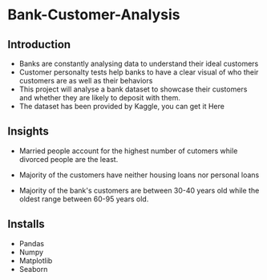 # Bank-Customer-Analysis

## Introduction
* Banks are constantly analysing data to understand their ideal customers
* Customer personalty tests help banks to have a clear visual of who their customers are as well as their behaviors
* This project will analyse a bank dataset to showcase their customers and whether they are likely to deposit with them.
* The dataset has been provided by Kaggle, you can get it Here

## Insights
* Married people account for the highest number of cutomers while divorced people are the least.

* Majority of the customers have neither housing loans nor personal loans

* Majority of the bank's customers are between 30-40 years old while the oldest range between 60-95 years old.

## Installs
* Pandas
* Numpy
* Matplotlib
* Seaborn
